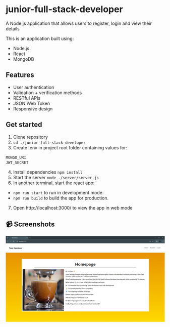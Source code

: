 # junior-full-stack-developer

A Node.js application that allows users to register, login and view their details

This is an application built using:

- Node.js
- React
- MongoDB

## Features

- User authentication
- Validation + verification methods
- RESTful APIs
- JSON Web Token
- Responsive design

## Get started

1. Clone repository
2. `cd ./junior-full-stack-developer`
3. Create .env in project root folder containing values for:

```
MONGO_URI
JWT_SECRET
```

4. Install dependencies `npm install`
5. Start the server `node ./server/server.js`
6. In another terminal, start the react app:

- `npm run start` to run in development mode.
- `npm run build` to build the app for production.

7. Open http://localhost:3000/ to view the app in web mode

## 📹 Screenshots

![Screenshot](/screenshot.png)
